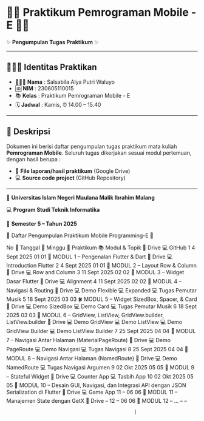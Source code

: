 # 🧸🎀 Praktikum Pemrograman Mobile - E 🍰🍓

✨ **Pengumpulan Tugas Praktikum** ✨

---

## 👩🏻‍💻 Identitas Praktikan

* 👩🏻‍💻 **Nama** : Salsabila Alya Putri Waluyo
* 🆔 **NIM** : 230605110015
* 📚 **Kelas** : Praktikum Pemrograman Mobile - E
* 🗓️ **Jadwal** : Kamis, ⏰ 14.00 – 15.40

---

## 📖 Deskripsi

Dokumen ini berisi daftar pengumpulan tugas praktikum mata kuliah **Pemrograman Mobile**.
Seluruh tugas dikerjakan sesuai modul pertemuan, dengan hasil berupa :

* 📂 **File laporan/hasil praktikum** (Google Drive)
* 💻 **Source code project** (GitHub Repository)

---

🌸 **Universitas Islam Negeri Maulana Malik Ibrahim Malang**

💻 **Program Studi Teknik Informatika**

📅 **Semester 5 – Tahun 2025**


🌸 Daftar Pengumpulan Praktikum Mobile Programming-E 🌸

No	📅 Tanggal	📖 Minggu	🔖 Praktikum	📚 Modul & Topik	📂 Drive	💻 GitHub
1	4 Sept 2025	01	01	🌱 MODUL 1 – Pengenalan Flutter & Dart	📂 Drive	💻 Introduction Flutter
2	4 Sept 2025	01	01	🌸 MODUL 2 – Layout Row & Column	📂 Drive	💻 Row and Column
3	11 Sept 2025	02	02	🌼 MODUL 3 – Widget Dasar Flutter	📂 Drive	💻 Alignment
4	11 Sept 2025	02	02	🌷 MODUL 4 – Navigasi & Routing	📂 Drive	💻 Demo Flexible 💻 Expanded 💻 Tugas Pemutar Musik
5	18 Sept 2025	03	03	🍀 MODUL 5 – Widget SizedBox, Spacer, & Card	📂 Drive	💻 Demo SizedBox 💻 Demo Card 💻 Tugas Pemutar Musik
6	18 Sept 2025	03	03	🌻 MODUL 6 – GridView, ListView, GridView.builder, ListView.builder	📂 Drive	💻 Demo GridView 💻 Demo ListView 💻 Demo GridView Builder 💻 Demo ListView Builder
7	25 Sept 2025	04	04	🌹 MODUL 7 – Navigasi Antar Halaman (MaterialPageRoute)	📂 Drive	💻 Demo PageRoute 💻 Demo Navigasi 💻 Tugas Navigasi
8	25 Sept 2025	04	04	💮 MODUL 8 – Navigasi Antar Halaman (NamedRoute)	📂 Drive	💻 Demo NamedRoute 💻 Tugas Navigasi Argumen
9	02 Okt 2025	05	05	🪻 MODUL 9 – Stateful Widget	📂 Drive	💻 Counter App 💻 Tasbih App
10	02 Okt 2025	05	05	🌼 MODUL 10 – Desain GUI, Navigasi, dan Integrasi API dengan JSON Serialization di Flutter	📂 Drive	💻 Game App
11	–	06	06	🌸 MODUL 11 – Manajemen State dengan GetX	📂 Drive	–
12	–	06	06	🌹 MODUL 12 – …	–	–


                                                   |

